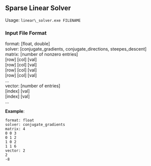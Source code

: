 ## Sparse Linear Solver
Usage: `linear\_solver.exe FILENAME`

### Input File Format
format: [float, double]  
solver: [conjugate\_gradients, conjugate\_directions, steepes\_descent]  
matrix: [number of nonzero entries]  
[row] [col] [val]  
[row] [col] [val]  
[row] [col] [val]  
[row] [col] [val]  
...  
vector: [number of entries]  
[index] [val]  
[index] [val]  
...  

__Example__:  
```
format: float
solver: conjugate_gradients
matrix: 4
0 0 3
0 1 2
1 0 2
1 1 6
vector: 2
2
-8
```
